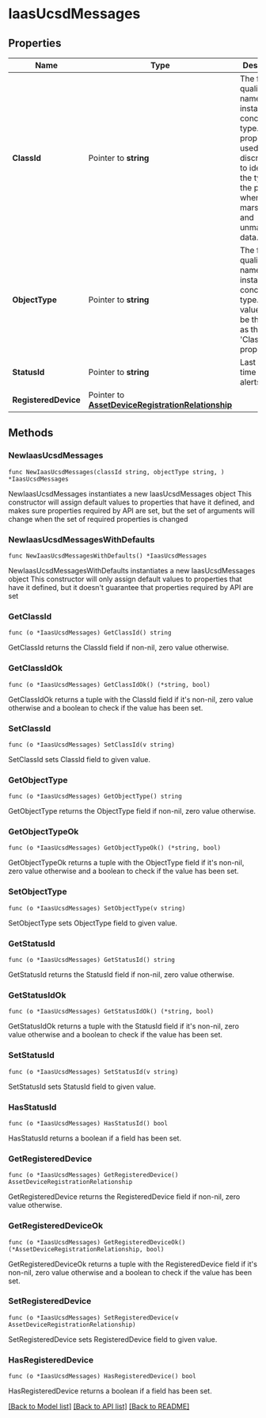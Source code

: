 # IaasUcsdMessages

## Properties

Name | Type | Description | Notes
------------ | ------------- | ------------- | -------------
**ClassId** | Pointer to **string** | The fully-qualified name of the instantiated, concrete type. This property is used as a discriminator to identify the type of the payload when marshaling and unmarshaling data. | [default to "iaas.UcsdMessages"]
**ObjectType** | Pointer to **string** | The fully-qualified name of the instantiated, concrete type. The value should be the same as the &#39;ClassId&#39; property. | [default to "iaas.UcsdMessages"]
**StatusId** | Pointer to **string** | Last checked time of the alerts. | [optional] [readonly] 
**RegisteredDevice** | Pointer to [**AssetDeviceRegistrationRelationship**](AssetDeviceRegistrationRelationship.md) |  | [optional] 

## Methods

### NewIaasUcsdMessages

`func NewIaasUcsdMessages(classId string, objectType string, ) *IaasUcsdMessages`

NewIaasUcsdMessages instantiates a new IaasUcsdMessages object
This constructor will assign default values to properties that have it defined,
and makes sure properties required by API are set, but the set of arguments
will change when the set of required properties is changed

### NewIaasUcsdMessagesWithDefaults

`func NewIaasUcsdMessagesWithDefaults() *IaasUcsdMessages`

NewIaasUcsdMessagesWithDefaults instantiates a new IaasUcsdMessages object
This constructor will only assign default values to properties that have it defined,
but it doesn't guarantee that properties required by API are set

### GetClassId

`func (o *IaasUcsdMessages) GetClassId() string`

GetClassId returns the ClassId field if non-nil, zero value otherwise.

### GetClassIdOk

`func (o *IaasUcsdMessages) GetClassIdOk() (*string, bool)`

GetClassIdOk returns a tuple with the ClassId field if it's non-nil, zero value otherwise
and a boolean to check if the value has been set.

### SetClassId

`func (o *IaasUcsdMessages) SetClassId(v string)`

SetClassId sets ClassId field to given value.


### GetObjectType

`func (o *IaasUcsdMessages) GetObjectType() string`

GetObjectType returns the ObjectType field if non-nil, zero value otherwise.

### GetObjectTypeOk

`func (o *IaasUcsdMessages) GetObjectTypeOk() (*string, bool)`

GetObjectTypeOk returns a tuple with the ObjectType field if it's non-nil, zero value otherwise
and a boolean to check if the value has been set.

### SetObjectType

`func (o *IaasUcsdMessages) SetObjectType(v string)`

SetObjectType sets ObjectType field to given value.


### GetStatusId

`func (o *IaasUcsdMessages) GetStatusId() string`

GetStatusId returns the StatusId field if non-nil, zero value otherwise.

### GetStatusIdOk

`func (o *IaasUcsdMessages) GetStatusIdOk() (*string, bool)`

GetStatusIdOk returns a tuple with the StatusId field if it's non-nil, zero value otherwise
and a boolean to check if the value has been set.

### SetStatusId

`func (o *IaasUcsdMessages) SetStatusId(v string)`

SetStatusId sets StatusId field to given value.

### HasStatusId

`func (o *IaasUcsdMessages) HasStatusId() bool`

HasStatusId returns a boolean if a field has been set.

### GetRegisteredDevice

`func (o *IaasUcsdMessages) GetRegisteredDevice() AssetDeviceRegistrationRelationship`

GetRegisteredDevice returns the RegisteredDevice field if non-nil, zero value otherwise.

### GetRegisteredDeviceOk

`func (o *IaasUcsdMessages) GetRegisteredDeviceOk() (*AssetDeviceRegistrationRelationship, bool)`

GetRegisteredDeviceOk returns a tuple with the RegisteredDevice field if it's non-nil, zero value otherwise
and a boolean to check if the value has been set.

### SetRegisteredDevice

`func (o *IaasUcsdMessages) SetRegisteredDevice(v AssetDeviceRegistrationRelationship)`

SetRegisteredDevice sets RegisteredDevice field to given value.

### HasRegisteredDevice

`func (o *IaasUcsdMessages) HasRegisteredDevice() bool`

HasRegisteredDevice returns a boolean if a field has been set.


[[Back to Model list]](../README.md#documentation-for-models) [[Back to API list]](../README.md#documentation-for-api-endpoints) [[Back to README]](../README.md)


